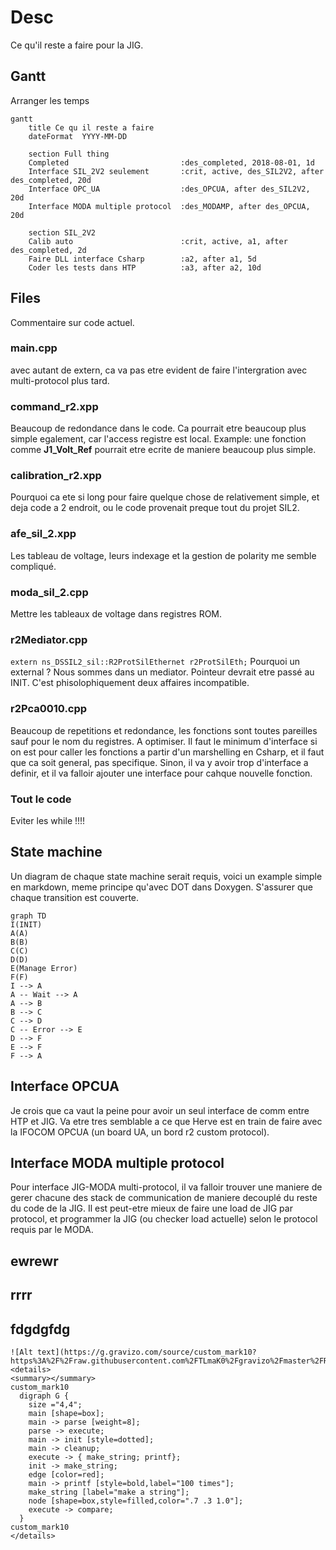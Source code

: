 # Desc

Ce qu'il reste a faire pour la JIG.

## Gantt
Arranger les temps
```mermaid
gantt
    title Ce qu il reste a faire
    dateFormat  YYYY-MM-DD

    section Full thing
    Completed                         :des_completed, 2018-08-01, 1d
    Interface SIL_2V2 seulement       :crit, active, des_SIL2V2, after des_completed, 20d
    Interface OPC_UA                  :des_OPCUA, after des_SIL2V2, 20d
    Interface MODA multiple protocol  :des_MODAMP, after des_OPCUA, 20d

    section SIL_2V2
    Calib auto                        :crit, active, a1, after des_completed, 2d
    Faire DLL interface Csharp        :a2, after a1, 5d
    Coder les tests dans HTP          :a3, after a2, 10d
```

## Files
Commentaire sur code actuel.
### main.cpp
avec autant de extern, ca va pas etre evident de faire l'intergration avec multi-protocol plus tard.
### command_r2.xpp
Beaucoup de redondance dans le code. Ca pourrait etre beaucoup plus simple egalement, car l'access registre est local. Example: une fonction comme **J1_Volt_Ref** pourrait etre ecrite de maniere beaucoup plus simple.
### calibration_r2.xpp
Pourquoi ca ete si long pour faire quelque chose de relativement simple, et deja code a 2 endroit, ou le code provenait preque tout du projet SIL2.
### afe_sil_2.xpp
Les tableau de voltage, leurs indexage et la gestion de polarity me semble compliqué.
### moda_sil_2.cpp
Mettre les tableaux de voltage dans registres ROM.
### r2Mediator.cpp
``` extern ns_DSSIL2_sil::R2ProtSilEthernet r2ProtSilEth; ``` Pourquoi un external ? Nous sommes dans un mediator. Pointeur devrait etre passé au INIT. C'est phisolophiquement deux affaires incompatible.
### r2Pca0010.cpp 
Beaucoup de repetitions et redondance, les fonctions sont toutes pareilles sauf pour le nom du registres. A optimiser. Il faut le minimum d'interface si on est pour caller les fonctions a partir d'un marshelling en Csharp, et il faut que ca soit general, pas specifique. Sinon, il va y avoir trop d'interface a definir, et il va falloir ajouter une interface pour cahque nouvelle fonction.
### Tout le code
Eviter les while !!!!


## State machine

Un diagram de chaque state machine serait requis, voici un example simple en markdown, meme principe qu'avec DOT dans Doxygen. S'assurer que chaque transition est couverte.

```mermaid
graph TD
I(INIT)
A(A)
B(B)
C(C)
D(D)
E(Manage Error)
F(F)
I --> A
A -- Wait --> A
A --> B
B --> C
C --> D
C -- Error --> E
D --> F
E --> F
F --> A
```

## Interface OPCUA
Je crois que ca vaut la peine pour avoir un seul interface de comm entre HTP et JIG. Va etre tres semblable a ce que Herve est en train de faire avec la IFOCOM OPCUA (un board UA, un bord r2 custom protocol).

## Interface MODA multiple protocol
Pour interface JIG-MODA multi-protocol, il va falloir trouver une maniere de gerer chacune des stack de communication de maniere decouplé du reste du code de la JIG. Il est peut-etre mieux de faire une load de JIG par protocol, et programmer la JIG (ou checker load actuelle) selon le protocol requis par le MODA.



























## ewrewr

## rrrr


## fdgdgfdg
```
![Alt text](https://g.gravizo.com/source/custom_mark10?https%3A%2F%2Fraw.githubusercontent.com%2FTLmaK0%2Fgravizo%2Fmaster%2FREADME.md)
<details> 
<summary></summary>
custom_mark10
  digraph G {
    size ="4,4";
    main [shape=box];
    main -> parse [weight=8];
    parse -> execute;
    main -> init [style=dotted];
    main -> cleanup;
    execute -> { make_string; printf};
    init -> make_string;
    edge [color=red];
    main -> printf [style=bold,label="100 times"];
    make_string [label="make a string"];
    node [shape=box,style=filled,color=".7 .3 1.0"];
    execute -> compare;
  }
custom_mark10
</details>
```
<!--stackedit_data:
eyJoaXN0b3J5IjpbODcwMjkyNTMzLDcwNzg1Mjc5MF19
-->